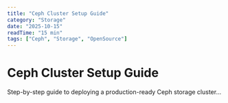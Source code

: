 ```yaml
---
title: "Ceph Cluster Setup Guide"
category: "Storage"
date: "2025-10-15"
readTime: "15 min"
tags: ["Ceph", "Storage", "OpenSource"]
---
```


# Ceph Cluster Setup Guide

Step-by-step guide to deploying a production-ready Ceph storage cluster...
